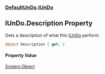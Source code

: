 ### [DefaultUnDo](./DefaultUnDo.md 'DefaultUnDo').[IUnDo](./DefaultUnDo-IUnDo.md 'DefaultUnDo.IUnDo')
## IUnDo.Description Property
Gets a description of what this [IUnDo](./DefaultUnDo-IUnDo.md 'DefaultUnDo.IUnDo') perform.  
```csharp
object Description { get; }
```
#### Property Value
[System.Object](https://docs.microsoft.com/en-us/dotnet/api/System.Object 'System.Object')  
